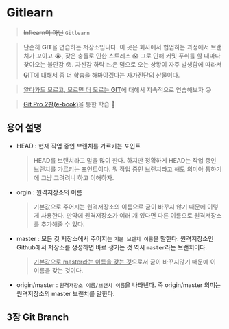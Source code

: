 # Gitlearn

> ~~Inflearn이 아닌~~ `Gitlearn`

> 단순히 **GIT**을 연습하는 저장소입니다. 이 곳은 회사에서 협업하는 과정에서 브랜치가 꼬이고 😭, 잦은 충돌로 인한 스트레스 😱 그로 인해 커밋 푸쉬를 할 때마다 찾아오는 불안감 😰. 자신감 하락 📉은 덤으로 오는 상황이 자주 발생함에 따라서 **GIT**에 대해서 좀 더 학습을 해봐야겠다는 자가진단의 산물이다.

> <u>알다가도 모르고, 모르면 더 모르는 **GIT**</u>에 대해서 지속적으로 연습해보자 😜

> [Git Pro 2판(e-book)](https://git-scm.com/book/ko/v2)을 통한 학습 🤡

## 용어 설명

- HEAD : 현재 작업 중인 브랜치를 가르키는 포인트
  > HEAD를 브랜치라고 말을 많이 한다. 하지만 정확하게 HEAD는 작업 중인 브랜치를 가르키는 포인트이다. 뭐 작업 중인 브랜치라고 해도 의미야 통하기에 그냥 그려려니 하고 이해하자.
- orgin : 원격저장소의 이름
  > 기본값으로 주어지는 원격저장소의 이름으로 굳이 바꾸지 않기 때문에 이렇게 사용한다. 만약에 원격저장소가 여러 개 있다면 다른 이름으로 원격저장소를 추가해줄 수 있다.
- master : 모든 깃 저장소에서 주어지는 `기본 브랜치 이름`을 말한다. 원격저장소인 Github에서 저장소를 생성하면 바로 생기는 것 역시 `master`라는 브랜치이다.
  > <u>기본값으로 master라는 이름을 갖는 것</u>으로서 굳이 바꾸지않기 때문에 이 이름을 갖는 것이다.
- origin/master : `원격저장소 이름/브랜치 이름`을 나타낸다. 즉 origin/master 의미는 원격저장소의 master 브랜치를 말한다.

## 3장 Git Branch
